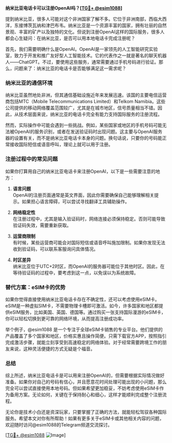 **纳米比亚电话卡可以注册OpenAI吗？[[TG💪+ @esim1088](https://t.me/s/esim1088)]**

提到纳米比亚，很多人可能对这个非洲国家了解不多。它位于非洲南部，西临大西洋，东接博茨瓦纳和津巴布韦。纳米比亚是一个资源丰富的国家，拥有壮丽的自然景观、丰富的矿产以及独特的文化。但说到注册OpenAI这样的国际服务，很多人都会心生疑问：在纳米比亚，是否可以用本地电话卡完成注册呢？

首先，我们需要明确什么是OpenAI。OpenAI是一家领先的人工智能研究实验室，致力于开发和推广友好型人工智能技术。它的代表作之一就是著名的聊天机器人——ChatGPT。不过，要使用这些服务，通常需要通过手机号码进行验证。那么，问题来了：纳米比亚的电话卡是否能够满足这一需求呢？

### 纳米比亚的通信环境

纳米比亚虽然地处非洲，但其通信基础设施近年来发展迅速。该国的主要电信运营商包括MTC（Mobile Telecommunications Limited）和Telkom Namibia。这些公司提供的移动网络覆盖范围较广，尤其是在城市地区，信号质量相当不错。因此，从技术层面来说，纳米比亚的电话卡完全有能力支持国际服务的注册流程。

然而，实际操作中可能会遇到一些挑战。例如，某些国家或地区的手机号码可能无法被OpenAI的服务识别，或者在发送验证码时出现问题。这主要与OpenAI服务器的设置有关，而不是纳米比亚电话卡本身的问题。换句话说，只要你的号码能正常接收国际短信或语音呼叫，理论上就可以用于注册。

### 注册过程中的常见问题

如果你打算用自己的纳米比亚电话卡来注册OpenAI，以下是一些需要注意的地方：

1. **语言问题**  
   OpenAI的注册页面通常是英文界面，因此你需要确保自己能够理解相关提示。如果担心语言障碍，可以尝试寻找翻译工具辅助操作。

2. **网络稳定性**  
   在注册过程中，尤其是输入验证码时，网络连接必须保持稳定。否则可能导致验证码失效，需要重新获取。

3. **运营商限制**  
   有时候，某些运营商可能会对国际短信或语音呼叫施加限制。如果你发现无法收到验证码，可以联系客服询问具体情况。

4. **时区差异**  
   纳米比亚位于UTC+2时区，而OpenAI的服务器可能位于其他时区。因此，在等待验证码的过程中，要考虑到这一点，以免误以为系统故障。

### 替代方案：eSIM卡的优势

如果你觉得直接使用纳米比亚电话卡存在不确定性，还可以考虑使用eSIM卡。eSIM是一种虚拟SIM卡，不需要物理卡槽即可激活。如今，许多国家和地区都提供eSIM服务，比如美国、英国、德国等。通过购买一张支持国际漫游的eSIM卡，你可以轻松切换到更可靠的网络环境，从而提高注册成功率。

举个例子，@esim1088 是一个专注于全球eSIM卡销售的专业平台。他们提供的产品覆盖了多个国家和地区，价格实惠且操作简便。只需下载官方APP，按照指引完成激活步骤，就能立刻享受到高速稳定的网络体验。对于经常需要跨境工作的朋友来说，这种灵活便捷的方式无疑是个福音。

### 总结

综上所述，纳米比亚电话卡是可以用来注册OpenAI的，但需要根据实际情况做好准备。如果你对自己的号码有信心，并且愿意花时间处理可能出现的小问题，那么完全可以尝试直接使用本地号码。但如果希望更加稳妥，不妨考虑使用eSIM卡作为备用方案。无论如何，关键在于保持耐心和细心，这样才能顺利完成整个注册流程。

无论你是技术小白还是资深玩家，只要掌握了正确的方法，就能轻松驾驭各种国际服务。希望本文对你有所帮助！如果有更多关于eSIM卡或其他相关内容的问题，欢迎随时访问@esim1088的Telegram频道交流探讨。

[[TG💪+ @esim1088](https://t.me/s/esim1088) ![Image](https://i.postimg.cc/4NQfJmqS/Snipaste-2025-05-13-00-14-12.png)]